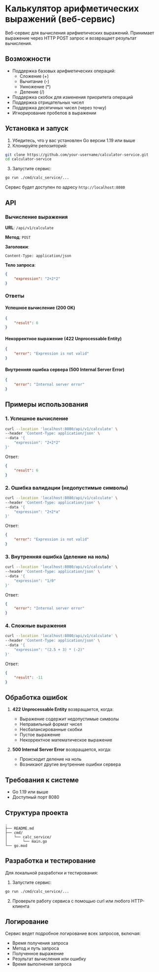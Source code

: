 # Калькулятор арифметических выражений (веб-сервис)

Веб-сервис для вычисления арифметических выражений. Принимает выражение через HTTP POST запрос и возвращает результат вычисления.

## Возможности

- Поддержка базовых арифметических операций:
  - Сложение (+)
  - Вычитание (-)
  - Умножение (*)
  - Деление (/)
- Поддержка скобок для изменения приоритета операций
- Поддержка отрицательных чисел
- Поддержка десятичных чисел (через точку)
- Игнорирование пробелов в выражении

## Установка и запуск

1. Убедитесь, что у вас установлен Go версии 1.19 или выше
2. Клонируйте репозиторий:
```bash
git clone https://github.com/your-username/calculator-service.git
cd calculator-service
```

3. Запустите сервис:
```bash
go run ./cmd/calc_service/...
```

Сервис будет доступен по адресу `http://localhost:8080`

## API

### Вычисление выражения

**URL**: `/api/v1/calculate`

**Метод**: `POST`

**Заголовки**:
```
Content-Type: application/json
```

**Тело запроса**:
```json
{
    "expression": "2+2*2"
}
```

### Ответы

#### Успешное вычисление (200 OK)
```json
{
    "result": 6
}
```

#### Некорректное выражение (422 Unprocessable Entity)
```json
{
    "error": "Expression is not valid"
}
```

#### Внутренняя ошибка сервера (500 Internal Server Error)
```json
{
    "error": "Internal server error"
}
```

## Примеры использования

### 1. Успешное вычисление
```bash
curl --location 'localhost:8080/api/v1/calculate' \
--header 'Content-Type: application/json' \
--data '{
    "expression": "2+2*2"
}'
```
Ответ:
```json
{
    "result": 6
}
```

### 2. Ошибка валидации (недопустимые символы)
```bash
curl --location 'localhost:8080/api/v1/calculate' \
--header 'Content-Type: application/json' \
--data '{
    "expression": "2+2*a"
}'
```
Ответ:
```json
{
    "error": "Expression is not valid"
}
```

### 3. Внутренняя ошибка (деление на ноль)
```bash
curl --location 'localhost:8080/api/v1/calculate' \
--header 'Content-Type: application/json' \
--data '{
    "expression": "1/0"
}'
```
Ответ:
```json
{
    "error": "Internal server error"
}
```

### 4. Сложные выражения
```bash
curl --location 'localhost:8080/api/v1/calculate' \
--header 'Content-Type: application/json' \
--data '{
    "expression": "(2.5 + 3) * (-2)"
}'
```
Ответ:
```json
{
    "result": -11
}
```

## Обработка ошибок

1. **422 Unprocessable Entity** возвращается, когда:
   - Выражение содержит недопустимые символы
   - Неправильный формат чисел
   - Несбалансированные скобки
   - Пустое выражение
   - Некорректное математическое выражение

2. **500 Internal Server Error** возвращается, когда:
   - Происходит деление на ноль
   - Возникают другие внутренние ошибки сервера

## Требования к системе

- Go 1.19 или выше
- Доступный порт 8080

## Структура проекта

```
.
├── README.md
├── cmd/
│   └── calc_service/
│       └── main.go
└── go.mod
```

## Разработка и тестирование

Для локальной разработки и тестирования:

1. Запустите сервис:
```bash
go run ./cmd/calc_service/...
```

2. Проверьте работу сервиса с помощью curl или любого HTTP-клиента

## Логирование

Сервис ведет подробное логирование всех запросов, включая:
- Время получения запроса
- Метод и путь запроса
- Полученное выражение
- Результат вычисления или ошибку
- Время выполнения запроса
